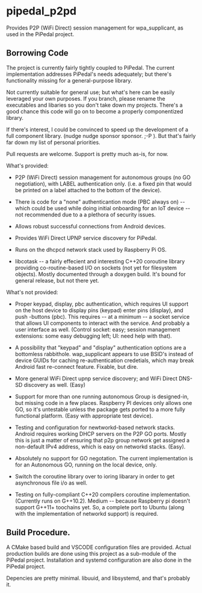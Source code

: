 # pipedal_p2pd

Provides P2P (WiFi Direct) session management for wpa_supplicant, as used in the PiPedal project.


## Borrowing Code 

The project is currently fairly tightly coupled to PiPedal. The current implementation addresses PiPedal's needs adequately; but there's functionality 
missing for a general-purpose library.

Not currently suitable for general use; but what's here can be easily leveraged your own purposes. If you branch, please rename the executables and libaries
so you don't take down my projects. There's a good chance this code will go on to become a properly componentized library.

If there's interest, I could be convinced to speed up the development of a full component library. (nudge nudge sponsor sponsor. ;-P ). But that's fairly
far down my list of personal priorities.

Pull requests are welcome. Support is pretty much as-is, for now.

What's provided:

- P2P (WiFi Direct) session management for autonomous groups (no GO negotiation), with LABEL authentication only. (i.e. a fixed pin that would be 
   printed on a label attached to the bottom of the device). 

 - There is code for a "none" authenticantion mode (PBC always on) -- which could be used 
   while doing initial onboarding for an IoT device -- not recommended due to a a plethora of security issues. 

- Allows robust successful connections from Android devices. 

- Provides WiFi Direct UPNP service discovery for PiPedal.


- Runs on the dhcpcd network stack used by Raspberry Pi OS.

- libcotask -- a fairly effecient and interesting C++20 coroutine library providing  co-routine-based I/O on sockets (not yet for filesystem objects). 
 Mostly documented through a doxygen build. It's bound for general release, but not there yet.

What's not provided:

-   Proper keypad, display, pbc authentication, which requires UI support on the host device to display pins (keypad) enter pins (display), 
    and push -buttons (pbc).   This requires -- at a minimum -- a socket service that allows UI components to interact with the service.
    And probably a user interface as well. (Control socket: easy; session management extensions: some easy debugging left; UI: need help with that).

-   A possibility that "keypad" and "display" authentication options are a bottomless rabbithole. wap_supplicant appears to use BSID's instead of device GUIDs
    for caching re-authentication credetials, which may break Android fast re-connect feature. Fixable, but dire.

-   More general WiFi Direct upnp service discovery; and WiFi Direct DNS-SD discovery as well. (Easy)

-   Support for more than one running autonomous Group is designed-in, but missing code in a few places. Raspberry PI devices only allows one GO, so it's untestable
    unless the package gets ported to a more fully functional platform. (Easy with appropriate test device).
    
-   Testing and configuration for newtworkd-based network stacks. Android requires working DHCP servers on the P2P GO ports. Mostly this is just a matter of 
    ensuring that p2p group network get assigned a non-default IPv4 address, which is easy on networkd stacks.  (Easy).

-   Absolutely no support for GO negotation. The current implementation is for an Autonomous GO, running on the local device, only.

-   Switch the coroutine library over to ioring libarary in order to get asynchronous file i/o as well.

-   Testing on fully-compliant C++20 compilers coroutine implementation. (Currently runs on G++10.2). Medium -- because Raspberry pi doesn't support 
    G++11+ toochains yet. So, a complete port to Ubuntu (along with the implementation of networkd support) is required.


## Build Procedure.

A CMake based build and VSCODE configuration files are  provided. Actual production builds are done using this project as a sub-module of the PiPedal project. Installation and systemd configuration are also done in the PiPedal project.

Depencies are pretty minimal.  libuuid, and libsystemd, and that's probably it.



